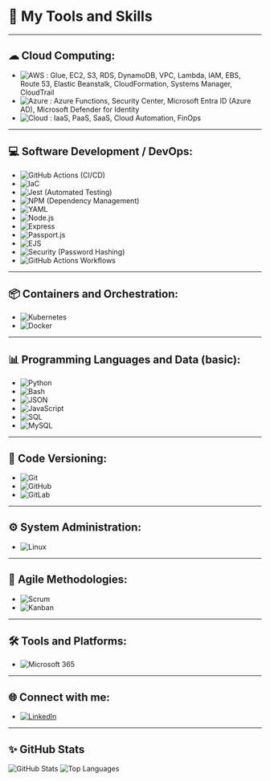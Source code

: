 # 🌟 My Tools and Skills

---

## ☁ Cloud Computing:
- ![AWS](https://img.shields.io/badge/AWS-232F3E?style=for-the-badge&logo=amazon-aws&logoColor=white) : Glue, EC2, S3, RDS, DynamoDB, VPC, Lambda, IAM, EBS, Route 53, Elastic Beanstalk, CloudFormation, Systems Manager, CloudTrail  
- ![Azure](https://img.shields.io/badge/Azure-0078D4?style=for-the-badge&logo=microsoft-azure&logoColor=white) : Azure Functions, Security Center, Microsoft Entra ID (Azure AD), Microsoft Defender for Identity  
- ![Cloud](https://img.shields.io/badge/Cloud-FFA500?style=for-the-badge&logo=cloud&logoColor=white) : IaaS, PaaS, SaaS, Cloud Automation, FinOps  

---

## 💻 Software Development / DevOps:
- ![GitHub Actions](https://img.shields.io/badge/GitHub_Actions-2088FF?style=for-the-badge&logo=github-actions&logoColor=white) (CI/CD)
- ![IaC](https://img.shields.io/badge/IaC-623CE4?style=for-the-badge&logo=iac&logoColor=white) 
- ![Jest](https://img.shields.io/badge/Jest-C21325?style=for-the-badge&logo=jest&logoColor=white) (Automated Testing)
- ![NPM](https://img.shields.io/badge/NPM-CB3837?style=for-the-badge&logo=npm&logoColor=white)  (Dependency Management)
- ![YAML](https://img.shields.io/badge/YAML-000000?style=for-the-badge&logo=yaml&logoColor=white)
- ![Node.js](https://img.shields.io/badge/Node.js-339933?style=for-the-badge&logo=nodedotjs&logoColor=white)
- ![Express](https://img.shields.io/badge/Express-000000?style=for-the-badge&logo=express&logoColor=white)
- ![Passport.js](https://img.shields.io/badge/Passport.js-34E27A?style=for-the-badge&logo=passport&logoColor=white) 
- ![EJS](https://img.shields.io/badge/EJS-000000?style=for-the-badge&logo=ejs&logoColor=white) 
- ![Security](https://img.shields.io/badge/Security-00599C?style=for-the-badge&logo=security&logoColor=white) (Password Hashing)
- ![GitHub Actions Workflows](https://img.shields.io/badge/GitHub_Actions_Workflows-2088FF?style=for-the-badge&logo=github-actions&logoColor=white) 
---

## 📦 Containers and Orchestration:
- ![Kubernetes](https://img.shields.io/badge/Kubernetes-326CE5?style=for-the-badge&logo=kubernetes&logoColor=white)  
- ![Docker](https://img.shields.io/badge/Docker-2496ED?style=for-the-badge&logo=docker&logoColor=white)  

---

## 📊 Programming Languages and Data (basic):
- ![Python](https://img.shields.io/badge/Python-3776AB?style=for-the-badge&logo=python&logoColor=white)  
- ![Bash](https://img.shields.io/badge/Bash-4EAA25?style=for-the-badge&logo=gnu-bash&logoColor=white)  
- ![JSON](https://img.shields.io/badge/JSON-000000?style=for-the-badge&logo=json&logoColor=white)  
- ![JavaScript](https://img.shields.io/badge/JavaScript-F7DF1E?style=for-the-badge&logo=javascript&logoColor=black)  
- ![SQL](https://img.shields.io/badge/SQL-4479A1?style=for-the-badge&logo=sql&logoColor=white)  
- ![MySQL](https://img.shields.io/badge/MySQL-4479A1?style=for-the-badge&logo=mysql&logoColor=white)  

---

## 📝 Code Versioning:
- ![Git](https://img.shields.io/badge/Git-F05032?style=for-the-badge&logo=git&logoColor=white)  
- ![GitHub](https://img.shields.io/badge/GitHub-181717?style=for-the-badge&logo=github&logoColor=white)  
- ![GitLab](https://img.shields.io/badge/GitLab-FC6D26?style=for-the-badge&logo=gitlab&logoColor=white)  

---

## ⚙️ System Administration:
- ![Linux](https://img.shields.io/badge/Linux-FCC624?style=for-the-badge&logo=linux&logoColor=black)  


---

## 🚀 Agile Methodologies:
- ![Scrum](https://img.shields.io/badge/Scrum-6DB33F?style=for-the-badge&logo=scrum&logoColor=white)  
- ![Kanban](https://img.shields.io/badge/Kanban-0052CC?style=for-the-badge&logo=kanban&logoColor=white)  

---

## 🛠️ Tools and Platforms:
- ![Microsoft 365](https://img.shields.io/badge/Microsoft_365-D83B01?style=for-the-badge&logo=microsoft-office&logoColor=white)  

---

## 🌐 Connect with me:
- [![LinkedIn](https://img.shields.io/badge/LinkedIn-0077B5?style=for-the-badge&logo=linkedin&logoColor=white)](https://www.linkedin.com/in/izadora-sobral/)  

---

## ✨ GitHub Stats
![GitHub Stats](https://github-readme-stats.vercel.app/api?username=izadorasobral&show_icons=true&theme=dark)     ![Top Languages](https://github-readme-stats.vercel.app/api/top-langs/?username=izadorasobral&layout=compact&theme=dark)  
